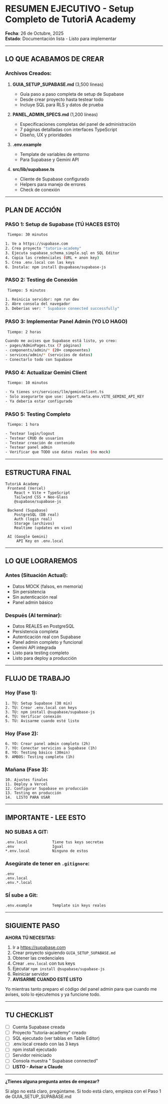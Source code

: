 ﻿#  RESUMEN EJECUTIVO - Setup Completo de TutoriA Academy

**Fecha**: 26 de Octubre, 2025  
**Estado**:  Documentación lista - Listo para implementar

---

##  LO QUE ACABAMOS DE CREAR

###  Archivos Creados:

1. **GUIA_SETUP_SUPABASE.md** (3,500 líneas)
   - Guía paso a paso completa de setup de Supabase
   - Desde crear proyecto hasta testear todo
   - Incluye SQL para RLS y datos de prueba
   
2. **PANEL_ADMIN_SPECS.md** (1,200 líneas)
   - Especificaciones completas del panel de administración
   - 7 páginas detalladas con interfaces TypeScript
   - Diseño, UX y prioridades

3. **.env.example**
   - Template de variables de entorno
   - Para Supabase y Gemini API

4. **src/lib/supabase.ts**
   - Cliente de Supabase configurado
   - Helpers para manejo de errores
   - Check de conexión

---

##  PLAN DE ACCIÓN

### PASO 1: Setup de Supabase (TÚ HACES ESTO)
```bash
 Tiempo: 30 minutos

1. Ve a https://supabase.com
2. Crea proyecto "tutoria-academy"
3. Ejecuta supabase_schema_simple.sql en SQL Editor
4. Copia las credenciales (URL + anon key)
5. Crea .env.local con las keys
6. Instala: npm install @supabase/supabase-js
```

### PASO 2: Testing de Conexión
```bash
 Tiempo: 5 minutos

1. Reinicia servidor: npm run dev
2. Abre consola del navegador
3. Deberías ver: " Supabase connected successfully"
```

### PASO 3: Implementar Panel Admin (YO LO HAGO)
```bash
 Tiempo: 2 horas

Cuando me avises que Supabase está listo, yo creo:
- pages/AdminPages.tsx (7 páginas)
- components/admin/* (20+ componentes)
- services/admin/* (servicios de datos)
- Conectarlo todo con Supabase
```

### PASO 4: Actualizar Gemini Client
```bash
 Tiempo: 10 minutos

- Ya tienes src/services/llm/geminiClient.ts
- Solo asegurarte que use: import.meta.env.VITE_GEMINI_API_KEY
- Ya debería estar configurado
```

### PASO 5: Testing Completo
```bash
 Tiempo: 1 hora

- Testear login/logout
- Testear CRUD de usuarios
- Testear creación de contenido
- Testear panel admin
- Verificar que TODO use datos reales (no mock)
```

---

##  ESTRUCTURA FINAL

```
TutoriA Academy
 Frontend (Vercel)
    React + Vite + TypeScript
    Tailwind CSS + Neo-Glass
    @supabase/supabase-js

 Backend (Supabase)
    PostgreSQL (DB real)
    Auth (login real)
    Storage (archivos)
    Realtime (updates en vivo)

 AI (Google Gemini)
     API Key en .env.local
```

---

##  LO QUE LOGRAREMOS

###  Antes (Situación Actual):
-  Datos MOCK (falsos, en memoria)
-  Sin persistencia
-  Sin autenticación real
-  Panel admin básico

###  Después (Al terminar):
-  Datos REALES en PostgreSQL
-  Persistencia completa
-  Autenticación real con Supabase
-  Panel admin completo y funcional
-  Gemini API integrada
-  Listo para testing completo
-  Listo para deploy a producción

---

##  FLUJO DE TRABAJO

### Hoy (Fase 1):
```
1. TÚ: Setup Supabase (30 min)
2. TÚ: Crear .env.local con keys
3. TÚ: npm install @supabase/supabase-js
4. TÚ: Verificar conexión
5. TÚ: Avisarme cuando esté listo 
```

### Hoy (Fase 2):
```
6. YO: Crear panel admin completo (2h)
7. YO: Conectar servicios a Supabase (1h)
8. YO: Testing básico (30min)
9. AMBOS: Testing completo (1h)
```

### Mañana (Fase 3):
```
10. Ajustes finales
11. Deploy a Vercel
12. Configurar Supabase en producción
13. Testing en producción
14.  LISTO PARA USAR
```

---

##  IMPORTANTE - LEE ESTO

### NO SUBAS A GIT:
```
.env.local           Tiene tus keys secretas
.env                 Igual
*.env.local          Ninguno de estos
```

### Asegúrate de tener en `.gitignore`:
```
.env
.env.local
.env.*.local
```

### SÍ sube a Git:
```
.env.example         Template sin keys reales
```

---

##  SIGUIENTE PASO

**AHORA TÚ NECESITAS:**

1. Ir a https://supabase.com
2. Crear proyecto siguiendo `GUIA_SETUP_SUPABASE.md`
3. Obtener las credenciales
4. Crear `.env.local` con tus keys
5. Ejecutar `npm install @supabase/supabase-js`
6. Reiniciar servidor
7. **AVISARME CUANDO ESTÉ LISTO** 

Yo mientras tanto preparo el código del panel admin para que cuando me avises, solo lo ejecutemos y ya funcione todo.

---

##  TU CHECKLIST

- [ ] Cuenta Supabase creada
- [ ] Proyecto "tutoria-academy" creado
- [ ] SQL ejecutado (ver tablas en Table Editor)
- [ ] .env.local creado con las 3 keys
- [ ] npm install ejecutado
- [ ] Servidor reiniciado
- [ ] Consola muestra " Supabase connected"
- [ ]  **LISTO - Avisar a Claude**

---

**¿Tienes alguna pregunta antes de empezar?** 

Si algo no está claro, pregúntame. Si todo está claro, empieza con el Paso 1 de GUIA_SETUP_SUPABASE.md

